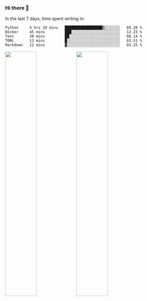 ### Hi there 👋

In the last 7 days, time spent writing in:

<!--START_SECTION:waka-->
```text
Python     4 hrs 19 mins   █████████████████▒░░░░░░░   69.20 % 
Docker     45 mins         ███░░░░░░░░░░░░░░░░░░░░░░   12.23 % 
Text       30 mins         ██░░░░░░░░░░░░░░░░░░░░░░░   08.14 % 
TOML       13 mins         █░░░░░░░░░░░░░░░░░░░░░░░░   03.51 % 
Markdown   12 mins         ▓░░░░░░░░░░░░░░░░░░░░░░░░   03.25 % 
```
<!--END_SECTION:waka-->

<img src="https://wakatime.com/share/@jimtje/5d0c92de-08f8-4a72-8f2f-6a9693d1e318.svg" width=45% height=45%> <img src="https://wakatime.com/share/@jimtje/501498ae-bda5-4da7-a89d-b40bcdd5556d.svg" width=45% height=45%>
